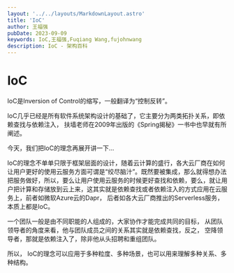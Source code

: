 ```yaml
---
layout: '../../layouts/MarkdownLayout.astro'
title: 'IoC'
author: 王福强
pubDate: 2023-09-09
keywords: IoC,王福强,Fuqiang Wang,fujohnwang
description: IoC - 架构百科
---
```


# IoC

IoC是Inversion of Control的缩写，一般翻译为“控制反转”。

IoC几乎已经是所有软件系统架构设计的基础了，它主要分为两类拓扑关系，即依赖查找与依赖注入， 扶墙老师在2009年出版的《Spring揭秘》一书中也早就有所阐述。

今天，我们把IoC的理念再展开讲一下…

IoC的理念不单单只限于框架层面的设计，随着云计算的盛行，各大云厂商在如何让用户更好的使用云服务方面可谓是“绞尽脑汁”。既然要被集成，那么就得想办法把服务做好，所以，要么让用户使用云服务的时候更好查找和依赖，要么，就让用户把计算和存储放到云上来，这其实就是依赖查找或者依赖注入的方式应用在云服务上，前者如微软Azure云的Dapr， 后者如各大云厂商推出的Serverless服务，本质上都是IoC。

一个团队一般是由不同职能的人组成的，大家协作才能完成共同的目标， 从团队领导者的角度来看，他与团队成员之间的关系其实就是依赖查找，反之， 空降领导者，那就是依赖注入了，除非他从头招聘和重组团队。

所以， IoC的理念可以应用于多种粒度、多种场景，也可以用来理解多种关系、多种结构。
